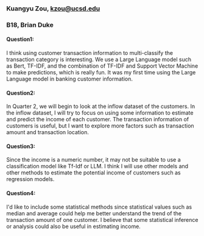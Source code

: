 ### Kuangyu Zou, kzou@ucsd.edu
### B18, Brian Duke

#### Question1:
I think using customer transaction information to multi-classify the transaction category is interesting. We use a Large Language model such as Bert, TF-IDF, and the combination of TF-IDF and Support Vector Machine to make predictions, which is really fun. It was my first time using the Large Language model in banking customer information. 
#### Question2:
In Quarter 2, we will begin to look at the inflow dataset of the customers. In the inflow dataset, I will try to focus on using some information to estimate and predict the income of each customer. The transaction information of customers is useful, but I want to explore more factors such as transaction amount and transaction location. 
#### Question3:
Since the income is a numeric number, it may not be suitable to use a classification model like Tf-Idf or LLM. I think I will use other models and other methods to estimate the potential income of customers such as regression models.
#### Question4:
I'd like to include some statistical methods since statistical values such as median and average could help me better understand the trend of the transaction amount of one customer. I believe that some statistical inference or analysis could also be useful in estimating income. 

